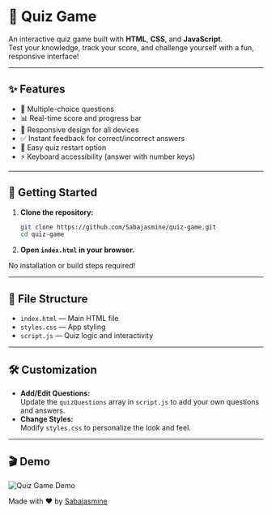 # 🎯 Quiz Game

An interactive quiz game built with **HTML**, **CSS**, and **JavaScript**.  
Test your knowledge, track your score, and challenge yourself with a fun, responsive interface!

---

## ✨ Features

- 📝 Multiple-choice questions
- 📊 Real-time score and progress bar
- 🎨 Responsive design for all devices
- ✅ Instant feedback for correct/incorrect answers
- 🔄 Easy quiz restart option
- ⚡ Keyboard accessibility (answer with number keys)

---

## 🚀 Getting Started

1. **Clone the repository:**
   ```sh
   git clone https://github.com/Sabajasmine/quiz-game.git
   cd quiz-game
   ```

2. **Open `index.html` in your browser.**

No installation or build steps required!

---

## 📁 File Structure

- `index.html` — Main HTML file
- `styles.css` — App styling
- `script.js` — Quiz logic and interactivity

---

## 🛠️ Customization

- **Add/Edit Questions:**  
  Update the `quizQuestions` array in `script.js` to add your own questions and answers.
- **Change Styles:**  
  Modify `styles.css` to personalize the look and feel.

---

## 🎬 Demo

![Quiz Game Demo](https://github.com/user-attachments/assets/8208f646-3976-45b4-8f6c-f6f12afe7653) <!-- Place your GIF in the repo root as demo.gif -->


Made with ❤️ by [Sabajasmine](https://github.com/Sabajasmine)
